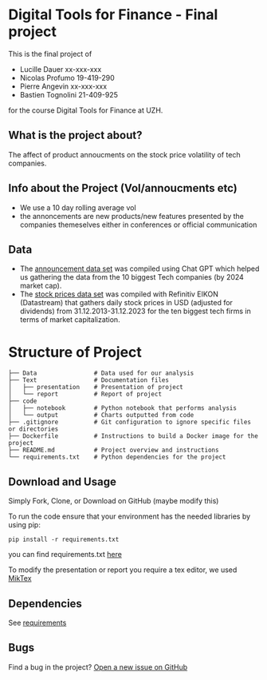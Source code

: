 # Digital Tools for Finance - Final project

This is the final project of
- Lucille Dauer  xx-xxx-xxx
- Nicolas Profumo   19-419-290
- Pierre Angevin xx-xxx-xxx
- Bastien Tognolini 21-409-925

for the course Digital Tools for Finance at UZH.

## What is the project about?

The affect of product annoucments on the stock price volatility of tech companies.

## Info about the Project (Vol/annoucments etc) 
- We use a 10 day rolling average vol
- the annoncements are new products/new features presented by the companies themeselves either in conferences or official communication

## Data
- The [announcement data set](https://github.com/Nicodu21/DTFF-project/blob/main/Data/Stock_Prices.xlsx) was compiled using Chat GPT which helped us gathering the data from  the 10 biggest Tech companies (by 2024 market cap).
- The [stock prices data set](https://github.com/Nicodu21/DTFF-project/blob/main/Data/Stock_Prices.xlsx) was compiled with Refinitiv EIKON (Datastream) that gathers daily stock prices in USD (adjusted for dividends) from 31.12.2013-31.12.2023 for the ten biggest tech firms in terms of market capitalization.

# Structure of Project



    ├── Data                # Data used for our analysis
    ├── Text                # Documentation files
    │   ├── presentation    # Presentation of project
    │   └── report          # Report of project
    ├── code
    │   ├── notebook        # Python notebook that performs analysis
    │   └── output          # Charts outputted from code
    ├── .gitignore          # Git configuration to ignore specific files or directories
    ├── Dockerfile          # Instructions to build a Docker image for the project
    ├── README.md           # Project overview and instructions
    └── requirements.txt    # Python dependencies for the project


## Download and Usage

Simply Fork, Clone, or Download on GitHub (maybe modify this)

To run the code ensure that your environment has the needed libraries by using pip:

`pip install -r requirements.txt`

you can find requirements.txt [here](https://github.com/Nicodu21/DTFF-project/blob/main/code/requirements.txt)

To modify the presentation or report you require a tex editor, we used [MikTex](https://miktex.org/)

## Dependencies

See [requirements](https://github.com/Nicodu21/DTFF-project/blob/main/code/requirements.txt)

## Bugs

Find a bug in the project? [Open a new issue on GitHub](https://github.com/Nicodu21/DTFF-project/issues)
